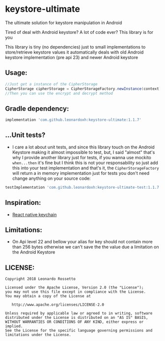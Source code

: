 # keystore-ultimate
The ultimate solution for keystore manipulation in Android

Tired of deal with Android keystore? A lot of code ever? This library is for you

This library is tiny (no dependencies) just to small implementations to store/retrieve keystore values
it automatically deals with old Android keystore implementation (pre api 23) and newer Android keystore

Usage:
---
```java
//Just get a instance of the CipherStorage
CipherStorage cipherStorage = CipherStorageFactory.newInstance(context);
//Then you can use the encrypt and decrypt method
```

Gradle dependency:
---
```groovy
implementation 'com.github.leonardoxh:keystore-ultimate:1.1.7'
```

...Unit tests?
---
* I care a lot about unit tests, and since this library touch on the Android Keystore
making it almost impossible to test, but, I said "almost" that's why I provide another library
just for tests, if you wanna use mockito `when...then` it's fine but I think this is not 
your responsability so just add this into your test implementation and that's it, the 
`CipherStorageFactory` will return a in memory implementation just for tests you don't need change
anything on your source code:
```groovy
testImplementation 'com.github.leonardoxh:keystore-ultimate-test:1.1.7'
```

Inspiration:
---
* [React native keychain](https://github.com/oblador/react-native-keychain)

Limitations:
---
* On Api level 22 and bellow your alias for key should not contain more than 256 bytes otherwise we can't save
the the value due a limitation on the Android Keystore

LICENSE:
---
```
Copyright 2018 Leonardo Rossetto

Licensed under the Apache License, Version 2.0 (the "License");
you may not use this file except in compliance with the License.
You may obtain a copy of the License at

   http://www.apache.org/licenses/LICENSE-2.0

Unless required by applicable law or agreed to in writing, software
distributed under the License is distributed on an "AS IS" BASIS,
WITHOUT WARRANTIES OR CONDITIONS OF ANY KIND, either express or implied.
See the License for the specific language governing permissions and
limitations under the License.
```
